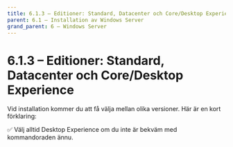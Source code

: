 ```yaml
---
title: 6.1.3 – Editioner: Standard, Datacenter och Core/Desktop Experience
parent: 6.1 – Installation av Windows Server
grand_parent: 6 – Windows Server
---
```

# 6.1.3 – Editioner: Standard, Datacenter och Core/Desktop Experience

Vid installation kommer du att få välja mellan olika versioner. Här är en kort förklaring:

✅ Välj alltid Desktop Experience om du inte är bekväm med kommandoraden ännu.

